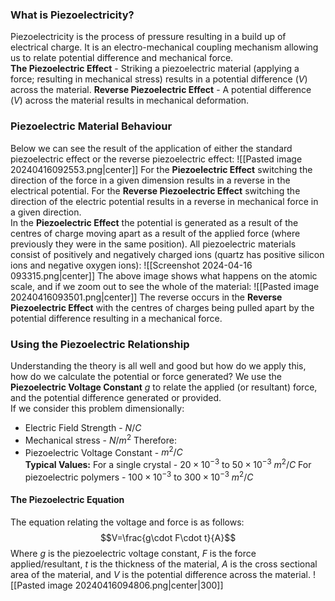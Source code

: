 ### What is Piezoelectricity?
Piezoelectricity is the process of pressure resulting in a build up of electrical charge. It is an electro-mechanical coupling mechanism allowing us to relate potential difference and mechanical force.
\
**The Piezoelectric Effect** - Striking a piezoelectric material (applying a force; resulting in mechanical stress) results in a potential difference ($V$) across the material.
**Reverse Piezoelectric Effect** - A potential difference ($V$) across the material results in mechanical deformation.
### Piezoelectric Material Behaviour
Below we can see the result of the application of either the standard piezoelectric effect or the reverse piezoelectric effect:
![[Pasted image 20240416092553.png|center]]
For the **Piezoelectric Effect** switching the direction of the force in a given dimension results in a reverse in the electrical potential.
For the **Reverse Piezoelectric Effect** switching the direction of the electric potential results in a reverse in mechanical force in a given direction.
\
In the **Piezoelectric Effect** the potential is generated as a result of the centres of charge moving apart as a result of the applied force (where previously they were in the same position). All piezoelectric materials consist of positively and negatively charged ions (quartz has positive silicon ions and negative oxygen ions):
![[Screenshot 2024-04-16 093315.png|center]]
The above image shows what happens on the atomic scale, and if we zoom out to see the whole of the material:
![[Pasted image 20240416093501.png|center]]
The reverse occurs in the **Reverse Piezoelectric Effect** with the centres of charges being pulled apart by the potential difference resulting in a mechanical force.
### Using the Piezoelectric Relationship
Understanding the theory is all well and good but how do we apply this, how do we calculate the potential or force generated?
We use the **Piezoelectric Voltage Constant** $g$ to relate the applied (or resultant) force, and the potential difference generated or provided.
\
If we consider this problem dimensionally:
- Electric Field Strength - $N/C$
- Mechanical stress - $N/m^{2}$
Therefore:
- Piezoelectric Voltage Constant - $m^{2}/C$
\
**Typical Values:**
For a single crystal - $20\times 10^{-3}$ to $50\times 10^{-3}~m^{2}/C$
For piezoelectric polymers - $100\times 10^{-3}$ to $300\times 10^{-3}~m^{2}/C$

#### The Piezoelectric Equation
The equation relating the voltage and force is as follows:
$$V=\frac{g\cdot F\cdot t}{A}$$
Where $g$ is the piezoelectric voltage constant, $F$ is the force applied/resultant, $t$ is the thickness of the material, $A$ is the cross sectional area of the material, and $V$ is the potential difference across the material.
![[Pasted image 20240416094806.png|center|300]]

